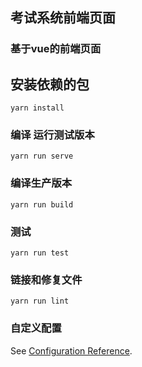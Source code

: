 ## 考试系统前端页面
### 基于vue的前端页面

## 安装依赖的包
```
yarn install
```

### 编译 运行测试版本
```
yarn run serve
```

### 编译生产版本
```
yarn run build
```

### 测试
```
yarn run test
```

### 链接和修复文件
```
yarn run lint
```

### 自定义配置
See [Configuration Reference](https://cli.vuejs.org/config/).
